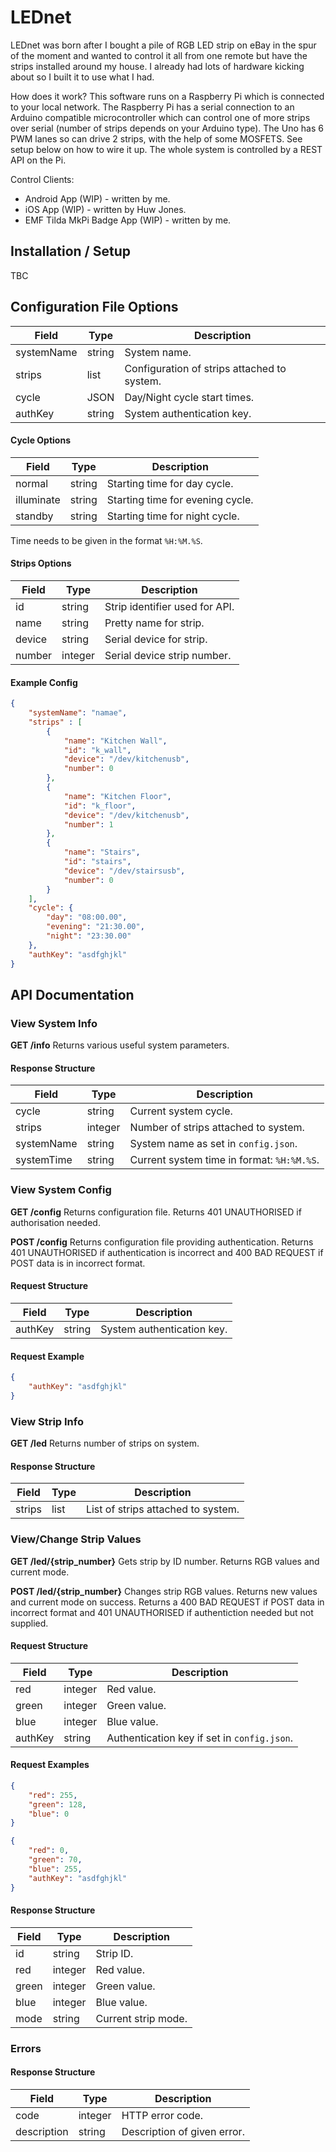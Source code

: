 # LEDnet #

LEDnet was born after I bought a pile of RGB LED strip on eBay in the spur of the moment and wanted to control it all from one remote but have the strips installed around my house.
I already had lots of hardware kicking about so I built it to use what I had.

How does it work? This software runs on a Raspberry Pi which is connected to your local network.
The Raspberry Pi has a serial connection to an Arduino compatible microcontroller which can control one of more strips over serial (number of strips depends on your Arduino type).
The Uno has 6 PWM lanes so can drive 2 strips, with the help of some MOSFETS.
See setup below on how to wire it up.
The whole system is controlled by a REST API on the Pi.

Control Clients:
 * Android App (WIP) - written by me.
 * iOS App (WIP) - written by Huw Jones.
 * EMF Tilda MkPi Badge App (WIP) - written by me.

## Installation / Setup ##
TBC

## Configuration File Options ##

| Field      | Type    | Description                                 |
| ---------- | ------- | ------------------------------------------- |
| systemName | string  | System name.                                |
| strips     | list    | Configuration of strips attached to system. |
| cycle      | JSON    | Day/Night cycle start times.                |
| authKey    | string  | System authentication key.                  |

#### Cycle Options ####

| Field      | Type   | Description                      |
| ---------- | ------ | -------------------------------- |
| normal     | string | Starting time for day cycle.     |
| illuminate | string | Starting time for evening cycle. |
| standby    | string | Starting time for night cycle.   |

Time needs to be given in the format `%H:%M.%S`.

#### Strips Options ####

| Field  | Type    | Description                    |
| ------ | ------- | ------------------------------ |
| id     | string  | Strip identifier used for API. |
| name   | string  | Pretty name for strip.         |
| device | string  | Serial device for strip.       |
| number | integer | Serial device strip number.    |

#### Example Config ####

``` json
{
    "systemName": "namae",
    "strips" : [
        {
            "name": "Kitchen Wall",
            "id": "k_wall",
            "device": "/dev/kitchenusb",
            "number": 0
        },
        {
            "name": "Kitchen Floor",
            "id": "k_floor",
            "device": "/dev/kitchenusb",
            "number": 1
        },
        {
            "name": "Stairs",
            "id": "stairs",
            "device": "/dev/stairsusb",
            "number": 0
        }
    ],
    "cycle": {
        "day": "08:00.00",
        "evening": "21:30.00",
        "night": "23:30.00"
    },
    "authKey": "asdfghjkl"
}
```

## API Documentation ##

### View System Info ###

**GET /info**
Returns various useful system parameters.

#### Response Structure ####
| Field      | Type    | Description                                |
| ---------- | ------- | ------------------------------------------ |
| cycle      | string  | Current system cycle.                      |
| strips     | integer | Number of strips attached to system.       |
| systemName | string  | System name as set in `config.json`.       |
| systemTime | string  | Current system time in format: `%H:%M.%S`. |

### View System Config ###

**GET /config**
Returns configuration file.
Returns 401 UNAUTHORISED if authorisation needed.

**POST /config**
Returns configuration file providing authentication.
Returns 401 UNAUTHORISED if authentication is incorrect and 400 BAD REQUEST if POST data is in incorrect format.

#### Request Structure ####
| Field   | Type   | Description                |
| ------- | ------ | -------------------------- |
| authKey | string | System authentication key. |

#### Request Example ####
``` json
{
    "authKey": "asdfghjkl"
}
```

### View Strip Info ###

**GET /led**
Returns number of strips on system.

#### Response Structure ####
| Field  | Type | Description                        |
| ------ | ---- | ---------------------------------- |
| strips | list | List of strips attached to system. |

### View/Change Strip Values ###

**GET /led/{strip_number}**
Gets strip by ID number.
Returns RGB values and current mode.

**POST /led/{strip_number}**
Changes strip RGB values.
Returns new values and current mode on success.
Returns a 400 BAD REQUEST if POST data in incorrect format and 401 UNAUTHORISED if authentiction needed but not supplied.

#### Request Structure ####
| Field   | Type    | Description                                 |
| ------- | ------- | ------------------------------------------- |
| red     | integer | Red value.                                  |
| green   | integer | Green value.                                |
| blue    | integer | Blue value.                                 |
| authKey | string  | Authentication key if set in `config.json`. |

#### Request Examples ####
``` json
{
    "red": 255,
    "green": 128,
    "blue": 0
}
```

``` json
{
    "red": 0,
    "green": 70,
    "blue": 255,
    "authKey": "asdfghjkl"
}
```

#### Response Structure ####
| Field | Type    | Description         |
| ----- | ------- | ------------------- |
| id    | string  | Strip ID.           |
| red   | integer | Red value.          |
| green | integer | Green value.        |
| blue  | integer | Blue value.         |
| mode  | string  | Current strip mode. |

### Errors ###

#### Response Structure ####
| Field       | Type    | Description                 |
| ----------- | ------- | --------------------------- |
| code        | integer | HTTP error code.            |
| description | string  | Description of given error. |
